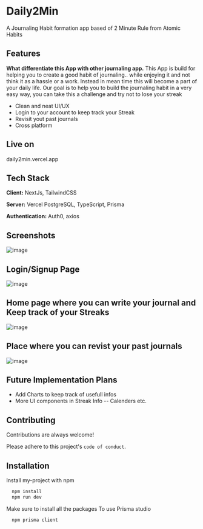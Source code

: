 
# Daily2Min
A Journaling Habit formation app based of 2 Minute Rule from Atomic Habits



## Features

**What differentiate this App with other journaling app.** This App is build for helping you to create a good habit of journaling.. while enjoying it and not think it as a hassle or a work. Instead in mean time this will become a part of your daily life.
Our goal is to help you to build the journaling habit in a very easy way, you can take this a challenge and try not to lose your streak

- Clean and neat UI/UX
- Login to your account to keep track your Streak
- Revisit yout past journals
- Cross platform


## Live on
daily2min.vercel.app





## Tech Stack

**Client:** NextJs, TailwindCSS

**Server:** Vercel PostgreSQL, TypeScript, Prisma 

**Authentication:** Auth0, axios


## Screenshots
![image](https://github.com/user-attachments/assets/f296c327-2da5-45f2-b8c6-53eae81946e9)

## Login/Signup Page 
![image](https://github.com/user-attachments/assets/76605958-8f81-4206-9b32-e00459d75e83)

## Home page where you can write your journal and Keep track of your Streaks
![image](https://github.com/user-attachments/assets/b32283fd-e9ec-45bc-9ca4-70b9ba9f698a)

## Place where you can revist your past journals
![image](https://github.com/user-attachments/assets/45f2ed2f-0b13-4c60-a634-9353236d398d)


## Future Implementation Plans

- Add Charts to keep track of usefull infos
- More UI components in Streak Info -- Calenders etc.

## Contributing

Contributions are always welcome!

Please adhere to this project's `code of conduct`.

## Installation

Install my-project with npm

```bash
  npm install 
  npm run dev
```
Make sure to install all the packages
To use Prisma studio
```bash
  npm prisma client
```




